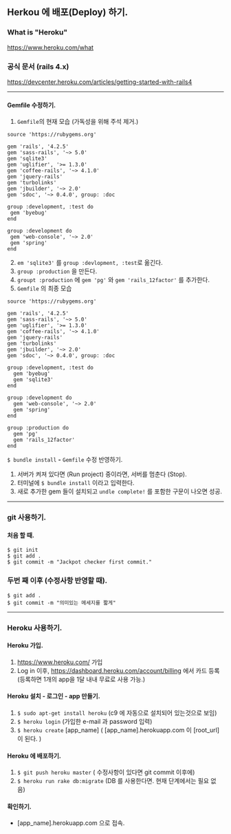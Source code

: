 ## Herkou 에 배포(Deploy) 하기.

### What is "Heroku"
https://www.heroku.com/what

### 공식 문서 (rails 4.x)
https://devcenter.heroku.com/articles/getting-started-with-rails4

***

#### Gemfile 수정하기.

1. `Gemfile`의 현재 모습 (가독성을 위해 주석 제거.)

```
source 'https://rubygems.org'

gem 'rails', '4.2.5'
gem 'sass-rails', '~> 5.0'
gem 'sqlite3'
gem 'uglifier', '>= 1.3.0'
gem 'coffee-rails', '~> 4.1.0'
gem 'jquery-rails'
gem 'turbolinks'
gem 'jbuilder', '~> 2.0'
gem 'sdoc', '~> 0.4.0', group: :doc

group :development, :test do
 gem 'byebug'
end

group :development do
 gem 'web-console', '~> 2.0'
 gem 'spring'
end
```

2. `em 'sqlite3'` 를 `group :devlopment, :test`로 옮긴다.
3. `group :production` 을 만든다.
4. `groupt :production` 에 `gem 'pg'` 와 `gem 'rails_12factor'` 를 추가한다.
5. `Gemfile` 의 최종 모습

```
source 'https://rubygems.org'

gem 'rails', '4.2.5'
gem 'sass-rails', '~> 5.0'
gem 'uglifier', '>= 1.3.0'
gem 'coffee-rails', '~> 4.1.0'
gem 'jquery-rails'
gem 'turbolinks'
gem 'jbuilder', '~> 2.0'
gem 'sdoc', '~> 0.4.0', group: :doc

group :development, :test do
  gem 'byebug'
  gem 'sqlite3'
end

group :development do
  gem 'web-console', '~> 2.0'
  gem 'spring'
end

group :production do
  gem 'pg'
  gem 'rails_12factor'
end
```
`$ bundle install` **-** `Gemfile` 수정 반영하기.

1. 서버가 켜져 있다면 (Run project) 중이라면, 서버를 멈춘다 (Stop).
2. 터미널에 `$ bundle install` 이라고 입력한다.
3. 새로 추가한 gem 들이 설치되고 `undle complete!` 를 포함한 구문이 나오면 성공.

***

### git 사용하기.

#### 처음 할 때.

```
$ git init
$ git add .
$ git commit -m "Jackpot checker first commit."
```

### 두번 째 이후 (수정사항 반영할 때).

```
$ git add .
$ git commit -m "의미있는 메세지를 짧게"
```

***

### Heroku 사용하기.

#### Heroku 가입.

1. https://www.heroku.com/ 가입
2. Log in 이후, https://dashboard.heroku.com/account/billing 에서 카드 등록 (등록하면 1개의 app을 1달 내내 무료로 사용 가능.)

#### Heroku 설치 - 로그인 - app 만들기.

1. `$ sudo apt-get install heroku` (c9 에 자동으로 설치되어 있는것으로 보임)
2. `$ heroku login` (가입한 e-mail 과 password 입력)
3. `$ heroku create` [app_name] ( [app_name].herokuapp.com 이 [root_url] 이 된다. )

#### Heroku 에 배포하기.

1. `$ git push heroku master` ( 수정사항이 있다면 git commit 이후에)
2. `$ heroku run rake db:migrate` (DB 를 사용한다면. 현재 단계에서는 필요 없음)

#### 확인하기.

- [app_name].herokuapp.com 으로 접속.
